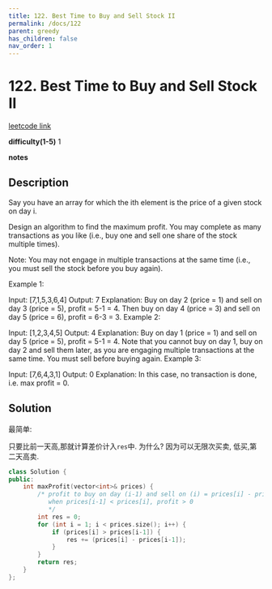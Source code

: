 ```yaml
---
title: 122. Best Time to Buy and Sell Stock II
permalink: /docs/122
parent: greedy
has_children: false
nav_order: 1
---
```

# 122. Best Time to Buy and Sell Stock II
[leetcode link](https://leetcode.com/problems/best-time-to-buy-and-sell-stock-ii/)

**difficulty(1-5)** 
1

**notes**   


## Description
Say you have an array for which the ith element is the price of a given stock on day i.

Design an algorithm to find the maximum profit. You may complete as many transactions as you like (i.e., buy one and sell one share of the stock multiple times).

Note: You may not engage in multiple transactions at the same time (i.e., you must sell the stock before you buy again).

Example 1:

Input: [7,1,5,3,6,4]
Output: 7
Explanation: Buy on day 2 (price = 1) and sell on day 3 (price = 5), profit = 5-1 = 4.
             Then buy on day 4 (price = 3) and sell on day 5 (price = 6), profit = 6-3 = 3.
Example 2:

Input: [1,2,3,4,5]
Output: 4
Explanation: Buy on day 1 (price = 1) and sell on day 5 (price = 5), profit = 5-1 = 4.
             Note that you cannot buy on day 1, buy on day 2 and sell them later, as you are
             engaging multiple transactions at the same time. You must sell before buying again.
Example 3:

Input: [7,6,4,3,1]
Output: 0
Explanation: In this case, no transaction is done, i.e. max profit = 0.

## Solution
最简单: 

只要比前一天高,那就计算差价计入`res`中.
为什么? 因为可以无限次买卖, 低买,第二天高卖.

```c++
class Solution {
public:
    int maxProfit(vector<int>& prices) {
        /* profit to buy on day (i-1) and sell on (i) = prices[i] - prices[i]
           when prices[i-1] < prices[i], profit > 0
           */
        int res = 0;
        for (int i = 1; i < prices.size(); i++) {
            if (prices[i] > prices[i-1]) {
                res += (prices[i] - prices[i-1]);
            }
        }
        return res;
    }
};
```
<!-- 
Default label
{: .label }

Blue label
{: .label .label-blue }

Stable
{: .label .label-green }

New release
{: .label .label-purple }

Coming soon
{: .label .label-yellow }

Deprecated
{: .label .label-red } -->
